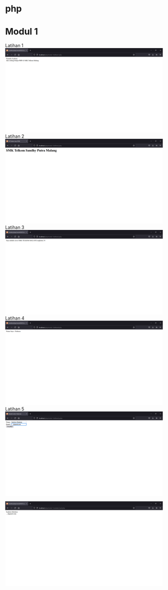 # php
# Modul 1
Latihan 1
![Alt Teks](https://github.com/SyahrenMaulana/php/blob/main/1.png)
Latihan 2
![Alt Teks](https://github.com/SyahrenMaulana/php/blob/main/2.png)
Latihan 3
![Alt Teks](https://github.com/SyahrenMaulana/php/blob/main/3.png)
Latihan 4
![Alt Teks](https://github.com/SyahrenMaulana/php/blob/main/4.png)
Latihan 5
![Alt Teks](https://github.com/SyahrenMaulana/php/blob/main/5.png)

![Alt Teks](https://github.com/SyahrenMaulana/php/blob/main/5a.png)
